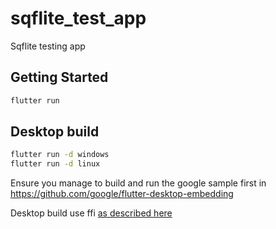 # sqflite_test_app

Sqflite testing app

## Getting Started

```bash
flutter run
```

## Desktop build

```bash
flutter run -d windows
flutter run -d linux
```

Ensure you manage to build and run the google sample first in <https://github.com/google/flutter-desktop-embedding>

Desktop build use ffi [as described here](https://github.com/tekartik/sqflite_more/tree/master/sqflite_ffi_test)


